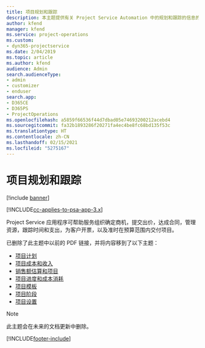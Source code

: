 ```yaml
---
title: 项目规划和跟踪
description: 本主题提供有关 Project Service Automation 中的规划和跟踪的信息的链接。
author: kfend
manager: kfend
ms.service: project-operations
ms.custom:
- dyn365-projectservice
ms.date: 2/04/2019
ms.topic: article
ms.author: kfend
audience: Admin
search.audienceType:
- admin
- customizer
- enduser
search.app:
- D365CE
- D365PS
- ProjectOperations
ms.openlocfilehash: a5859f66536f44d7dbad05e74693200212acebd4
ms.sourcegitcommit: fa32b1893286f20271fa4ec4be8fc68bd135f53c
ms.translationtype: HT
ms.contentlocale: zh-CN
ms.lasthandoff: 02/15/2021
ms.locfileid: "5275167"
---
```

# <a name="project-planning-and-tracking"></a>项目规划和跟踪

[!include [banner](../../includes/psa-now-project-operations.md)]

[!INCLUDE[cc-applies-to-psa-app-3.x](../../includes/cc-applies-to-psa-app-3x.md)]

Project Service 应用程序可帮助服务组织确定商机，提交出价，达成合同，管理资源，跟踪时间和支出，为客户开票，以及准时在预算范围内交付项目。 

已删除了此主题中以前的 PDF 链接，并将内容移到了以下主题：

- [项目计划](../project-creating.md)
- [项目成本和收入](../project-estimating.md)
- [销售额估算和项目](../project-leveraging.md)
- [项目进度和成本消耗](../project-tracking.md)
- [项目模板](../project-templates.md)
- [项目阶段](../project-stages.md)
- [项目设置](../project-settings.md)

> [!NOTE]
> 此主题会在未来的文档更新中删除。 


[!INCLUDE[footer-include](../../includes/footer-banner.md)]